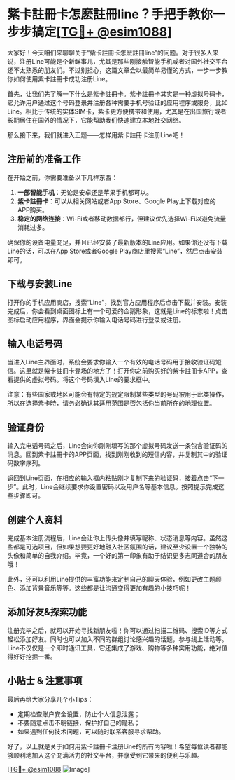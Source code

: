 # 紫卡註冊卡怎麽註冊line？手把手教你一步步搞定[[TG💪+ @esim1088](https://t.me/s/esim1088)]

大家好！今天咱们来聊聊关于“紫卡註冊卡怎麽註冊line”的问题。对于很多人来说，注册Line可能是个新鲜事儿，尤其是那些刚接触智能手机或者对国外社交平台还不太熟悉的朋友们。不过别担心，这篇文章会以最简单易懂的方式，一步一步教你如何使用紫卡註冊卡成功注册Line。

首先，让我们先了解一下什么是紫卡註冊卡。紫卡註冊卡其实是一种虚拟号码卡，它允许用户通过这个号码登录并注册各种需要手机号验证的应用程序或服务，比如Line。相比于传统的实体SIM卡，紫卡更方便携带和使用，尤其是在出国旅行或者长期居住在国外的情况下，它能帮助我们快速建立本地社交网络。

那么接下来，我们就进入正题——怎样用紫卡註冊卡注册Line吧！

## 注册前的准备工作

在开始之前，你需要准备以下几样东西：

1. **一部智能手机**：无论是安卓还是苹果手机都可以。
2. **紫卡註冊卡**：可以从相关网站或者App Store、Google Play上下载对应的APP购买。
3. **稳定的网络连接**：Wi-Fi或者移动数据都行，但建议优先选择Wi-Fi以避免流量消耗过多。

确保你的设备电量充足，并且已经安装了最新版本的Line应用。如果你还没有下载Line的话，可以在App Store或者Google Play商店里搜索“Line”，然后点击安装即可。

## 下载与安装Line

打开你的手机应用商店，搜索“Line”，找到官方应用程序后点击下载并安装。安装完成后，你会看到桌面图标上有一个可爱的企鹅形象，这就是Line的标志啦！点击图标启动应用程序，界面会提示你输入电话号码进行登录或注册。

## 输入电话号码

当进入Line主界面时，系统会要求你输入一个有效的电话号码用于接收验证码短信。这里就是紫卡註冊卡登场的地方了！打开你之前购买好的紫卡註冊卡APP，查看提供的虚拟号码。将这个号码填入Line的要求框中。

注意：有些国家或地区可能会有特定的规定限制某些类型的号码被用于此类操作，所以在选择紫卡時，请务必确认其适用范围是否包括你当前所在的地理位置。

## 验证身份

输入完电话号码之后，Line会向你刚刚填写的那个虚拟号码发送一条包含验证码的消息。回到紫卡註冊卡的APP页面，找到刚刚收到的短信内容，并复制其中的验证码数字序列。

返回到Line页面，在相应的输入框内粘贴刚才复制下来的验证码，接着点击“下一步”。此时，Line会继续要求你设置密码以及用户名等基本信息。按照提示完成这些步骤即可。

## 创建个人资料

完成基本注册流程后，Line会让你上传头像并填写昵称、状态消息等内容。虽然这些都是可选项目，但如果想要更好地融入社区氛围的话，建议至少设置一个独特的头像和简单的自我介绍。毕竟，一个好的第一印象有助于结识更多志同道合的朋友哦！

此外，还可以利用Line提供的丰富功能来定制自己的聊天体验，例如更改主题颜色、添加背景音乐等等。这些都是让沟通变得更加有趣的小技巧呢！

## 添加好友&探索功能

注册完毕之后，就可以开始寻找新朋友啦！你可以通过扫描二维码、搜索ID等方式轻松添加好友。同时也可以加入不同的群组讨论感兴趣的话题，参与线上活动等。Line不仅仅是一个即时通讯工具，它还集成了游戏、购物等多种实用功能，绝对值得好好挖掘一番。

## 小贴士 & 注意事项

最后再给大家分享几个小Tips：
- 定期检查账户安全设置，防止个人信息泄露；
- 不要随意点击不明链接，保护好自己的隐私；
- 如果遇到任何技术问题，可以随时联系客服寻求帮助。

好了，以上就是关于如何用紫卡註冊卡注册Line的所有内容啦！希望每位读者都能够顺利地加入这个充满活力的社交平台，并享受到它带来的便利与乐趣。

[[TG💪+ @esim1088](https://t.me/s/esim1088) ![Image](https://i.postimg.cc/4NQfJmqS/Snipaste-2025-05-13-00-14-12.png)]